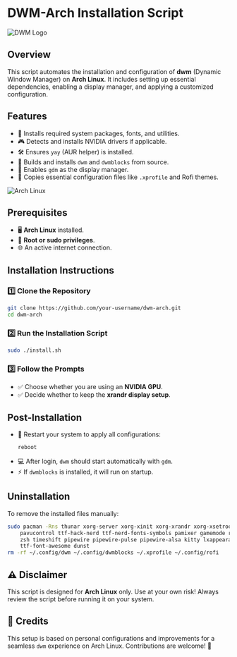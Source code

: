 # DWM-Arch Installation Script

![DWM Logo](https://upload.wikimedia.org/wikipedia/commons/thumb/0/0d/Dwm-logo.svg/1920px-Dwm-logo.svg.png)

## Overview
This script automates the installation and configuration of **dwm** (Dynamic Window Manager) on **Arch Linux**. It includes setting up essential dependencies, enabling a display manager, and applying a customized configuration.

## Features
- 🚀 Installs required system packages, fonts, and utilities.
- 🎮 Detects and installs NVIDIA drivers if applicable.
- 🛠 Ensures `yay` (AUR helper) is installed.
- 🔧 Builds and installs `dwm` and `dwmblocks` from source.
- 🔄 Enables `gdm` as the display manager.
- 🎨 Copies essential configuration files like `.xprofile` and Rofi themes.

![Arch Linux](https://upload.wikimedia.org/wikipedia/commons/thumb/3/3b/Archlinux-logo-light-1200dpi.png/320px-Archlinux-logo-light-1200dpi.png)

## Prerequisites
- 🖥 **Arch Linux** installed.
- 🔑 **Root or sudo privileges**.
- 🌐 An active internet connection.

## Installation Instructions
### 1️⃣ Clone the Repository
   ```sh
   git clone https://github.com/your-username/dwm-arch.git
   cd dwm-arch
   ```

### 2️⃣ Run the Installation Script
   ```sh
   sudo ./install.sh
   ```

### 3️⃣ Follow the Prompts
   - ✅ Choose whether you are using an **NVIDIA GPU**.
   - ✅ Decide whether to keep the **xrandr display setup**.

## Post-Installation
- 🔄 Restart your system to apply all configurations:
  ```sh
  reboot
  ```
- 💻 After login, `dwm` should start automatically with `gdm`.
- ⚡ If `dwmblocks` is installed, it will run on startup.

## Uninstallation
To remove the installed files manually:
```sh
sudo pacman -Rns thunar xorg-server xorg-xinit xorg-xrandr xorg-xsetroot feh picom gdm starship \
    pavucontrol ttf-hack-nerd ttf-nerd-fonts-symbols pamixer gamemode rofi flameshot wget \
    zsh timeshift pipewire pipewire-pulse pipewire-alsa kitty lxappearance nm-connection-editor \
    ttf-font-awesome dunst
rm -rf ~/.config/dwm ~/.config/dwmblocks ~/.xprofile ~/.config/rofi
```

## ⚠️ Disclaimer
This script is designed for **Arch Linux** only. Use at your own risk! Always review the script before running it on your system.

## 🎉 Credits
This setup is based on personal configurations and improvements for a seamless `dwm` experience on Arch Linux. Contributions are welcome! 🚀